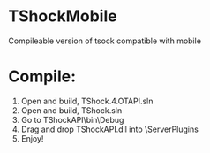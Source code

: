 # TShockMobile

 Compileable version of tsock compatible with mobile


# Compile:

1. Open and build, TShock.4.OTAPI.sln
2. Open and build, TShock.sln
3. Go to TShockAPI\bin\Debug
4. Drag and drop TShockAPI.dll into \ServerPlugins
5. Enjoy!
